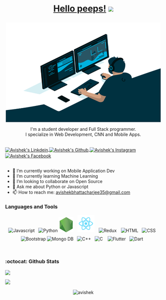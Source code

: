 <h1><p align="center"><a href="https://www.tinyurl.com/avishekmain">Hello peeps!<a/> <img src="https://media.giphy.com/media/hvRJCLFzcasrR4ia7z/giphy.gif" width="35px"></h1></a></p>

<p align="center"><img align="center" alt="GIF" src="https://github.com/avishek22/avishek22/blob/main/gif.gif?raw=true" width="500" height="320" /></p>



<p align="center">I'm a student developer and Full Stack programmer.<br/>I specialize in Web Development, CNN and Mobile Apps.</p><br/>

<a href="https://www.linkedin.com/in/avishek-bhattacharjee-010b4b179/">
  <img align="center" alt="Avishek's Linkdein" width="22px" src="https://cdn.jsdelivr.net/npm/simple-icons@v3/icons/linkedin.svg" />
</a>
<a href="https://github.com/avishek22">
  <img align="center" alt="Avishek's Github" width="22px" src="https://cdn.jsdelivr.net/npm/simple-icons@v3/icons/github.svg" />
</a>

<a href="https://www.instagram.com/avishek_22_/">
  <img align="center" alt="Avishek's Instagram" width="22px" src="https://cdn.jsdelivr.net/npm/simple-icons@v3/icons/instagram.svg" />
</a>
<a href="https://www.facebook.com/avishek.bhattia.22">
  <img align="center" alt="Avishek's Facebook" width="22px" src="https://cdn.jsdelivr.net/npm/simple-icons@v3/icons/facebook.svg" />
</a>


<br/>
<br/>


- 🔭 I’m currently working on Mobile Application Dev
- 🌱 I’m currently learning Machine Learning
- 👯 I’m looking to collaborate on Open Source
- 💬 Ask me about Python or Javascript
- 📫 How to reach me: avishekbhattacharjee35@gmail.com


###  Languages and Tools

<p align="center">
            <img src="https://upload.wikimedia.org/wikipedia/commons/9/99/Unofficial_JavaScript_logo_2.svg" width="48"
                alt="Javascript" />&nbsp;&nbsp;
  <img  src="https://profilinator.rishav.dev/skills-assets/python-original.svg" alt="Python" width="52" />
  <img src="https://raw.githubusercontent.com/github/explore/80688e429a7d4ef2fca1e82350fe8e3517d3494d/topics/nodejs/nodejs.png"
                alt="Node.js" width="48" />&nbsp;&nbsp;
<!--   <img  src="https://profilinator.rishav.dev/skills-assets/express-original-wordmark.svg" alt="Express.js" width="48" />  -->
            <img src="https://raw.githubusercontent.com/github/explore/80688e429a7d4ef2fca1e82350fe8e3517d3494d/topics/react/react.png"
                alt="React.js" width="55" />
  <img style="margin: 10px" src="https://profilinator.rishav.dev/skills-assets/redux-original.svg" alt="Redux" width="48" />
  <img src="https://upload.wikimedia.org/wikipedia/commons/6/61/HTML5_logo_and_wordmark.svg" alt="HTML"
                width="48" />&nbsp;&nbsp;
  <img src="https://upload.wikimedia.org/wikipedia/commons/d/d5/CSS3_logo_and_wordmark.svg" alt="CSS"
                width="35" />&nbsp;&nbsp;
  <img  src="https://profilinator.rishav.dev/skills-assets/bootstrap-plain.svg" alt="Bootstrap" width="48" /> 
  <img src="https://avatars1.githubusercontent.com/u/45120?s=200&v=4" alt="Mongo DB"
                width="48" />&nbsp;&nbsp;
    <img  src="https://profilinator.rishav.dev/skills-assets/cplusplus-original.svg" alt="C++"  width="48" />&nbsp;&nbsp;
  <img width="48" src="https://profilinator.rishav.dev/skills-assets/c-original.svg" alt="C" height="48" /> &nbsp;&nbsp;
  <img src="https://avatars1.githubusercontent.com/u/14101776?s=200&v=4" alt="Flutter"
                width="48" />&nbsp;&nbsp;
            <img src="https://avatars1.githubusercontent.com/u/1609975?s=200&v=4" width="48"
                alt="Dart" />&nbsp;&nbsp;

         
</p>
  
<br/>

### :octocat: Github Stats

<a href="https://github.com/avishek22">
  <img align="center" src="https://github-readme-stats.vercel.app/api/top-langs/?username=avishek22&theme=dark&hide_langs_below=1" />
</a>

![](https://activity-graph.herokuapp.com/graph?username=avishek22&theme=github)


<p align="center"> 
<img width="450"  src="https://github-readme-streak-stats.herokuapp.com/?user=avishek22&theme=dark" alt="avishek" />
</p>
  

